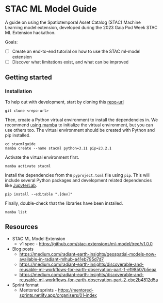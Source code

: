 # STAC ML Model Guide

A guide on using the Spatiotemporal Asset Catalog (STAC) Machine Learning model
extension, developed during the 2023 Gaia Pod Week STAC ML Extension hackathon.

Goals:
- [ ] Create an end-to-end tutorial on how to use the STAC ml-model extension
- [ ] Discover what limitations exist, and what can be improved

## Getting started

### Installation

To help out with development, start by cloning this [repo-url](/../../)

    git clone <repo-url>

Then, create a Python virtual environment to install the dependencies in.
We recommend [using mamba](https://mamba.readthedocs.io/en/latest/installation.html)
to initialize the virtual environment, but you can use others too.
The virtual environment should be created with Python and pip installed.

    cd stacmlguide
    mamba create --name stacml python=3.11 pip=23.2.1

Activate the virtual environment first.

    mamba activate stacml

Install the dependencies from the `pyproject.toml` file using `pip`. This will
include several Python packages and development related dependencies like
[JupyterLab](https://github.com/jupyterlab/jupyterlab).

    pip install --editable ".[dev]"

Finally, double-check that the libraries have been installed.

    mamba list


## Resources

- STAC ML Model Extension
  - v1 spec - https://github.com/stac-extensions/ml-model/tree/v1.0.0
- Blog posts
  - https://medium.com/radiant-earth-insights/geospatial-models-now-available-in-radiant-mlhub-a41eb795d7d7
  - https://medium.com/radiant-earth-insights/discoverable-and-reusable-ml-workflows-for-earth-observation-part-1-e198507b5eaa
  - https://medium.com/radiant-earth-insights/discoverable-and-reusable-ml-workflows-for-earth-observation-part-2-ebe2b4812d5a
- Sprint format
  - Mentored sprints - https://mentored-sprints.netlify.app/organisers/01-index
